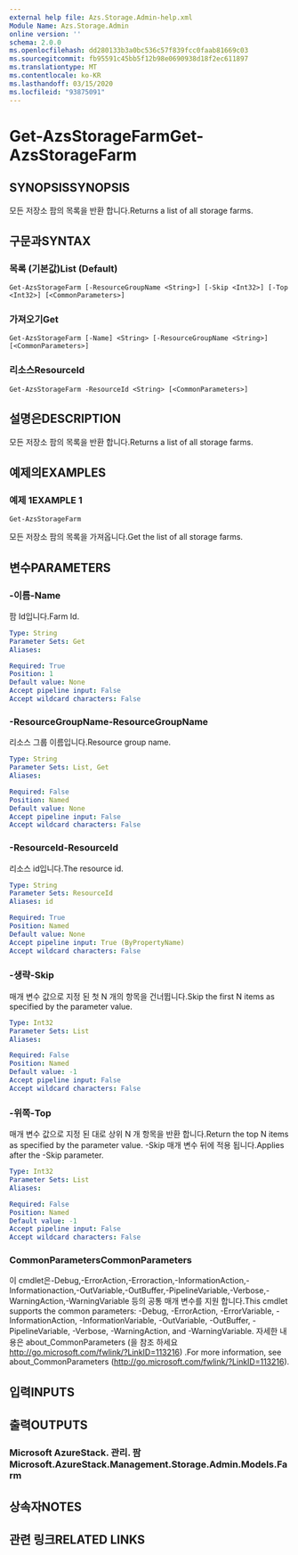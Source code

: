 ```yaml
---
external help file: Azs.Storage.Admin-help.xml
Module Name: Azs.Storage.Admin
online version: ''
schema: 2.0.0
ms.openlocfilehash: dd280133b3a0bc536c57f839fcc0faab81669c03
ms.sourcegitcommit: fb95591c45bb5f12b98e0690938d18f2ec611897
ms.translationtype: MT
ms.contentlocale: ko-KR
ms.lasthandoff: 03/15/2020
ms.locfileid: "93875091"
---
```

# <span data-ttu-id="46508-101">Get-AzsStorageFarm</span><span class="sxs-lookup"><span data-stu-id="46508-101">Get-AzsStorageFarm</span></span>

## <span data-ttu-id="46508-102">SYNOPSIS</span><span class="sxs-lookup"><span data-stu-id="46508-102">SYNOPSIS</span></span>
<span data-ttu-id="46508-103">모든 저장소 팜의 목록을 반환 합니다.</span><span class="sxs-lookup"><span data-stu-id="46508-103">Returns a list of all storage farms.</span></span>

## <span data-ttu-id="46508-104">구문과</span><span class="sxs-lookup"><span data-stu-id="46508-104">SYNTAX</span></span>

### <span data-ttu-id="46508-105">목록 (기본값)</span><span class="sxs-lookup"><span data-stu-id="46508-105">List (Default)</span></span>
```
Get-AzsStorageFarm [-ResourceGroupName <String>] [-Skip <Int32>] [-Top <Int32>] [<CommonParameters>]
```

### <span data-ttu-id="46508-106">가져오기</span><span class="sxs-lookup"><span data-stu-id="46508-106">Get</span></span>
```
Get-AzsStorageFarm [-Name] <String> [-ResourceGroupName <String>] [<CommonParameters>]
```

### <span data-ttu-id="46508-107">리소스</span><span class="sxs-lookup"><span data-stu-id="46508-107">ResourceId</span></span>
```
Get-AzsStorageFarm -ResourceId <String> [<CommonParameters>]
```

## <span data-ttu-id="46508-108">설명은</span><span class="sxs-lookup"><span data-stu-id="46508-108">DESCRIPTION</span></span>
<span data-ttu-id="46508-109">모든 저장소 팜의 목록을 반환 합니다.</span><span class="sxs-lookup"><span data-stu-id="46508-109">Returns a list of all storage farms.</span></span>

## <span data-ttu-id="46508-110">예제의</span><span class="sxs-lookup"><span data-stu-id="46508-110">EXAMPLES</span></span>

### <span data-ttu-id="46508-111">예제 1</span><span class="sxs-lookup"><span data-stu-id="46508-111">EXAMPLE 1</span></span>
```
Get-AzsStorageFarm
```

<span data-ttu-id="46508-112">모든 저장소 팜의 목록을 가져옵니다.</span><span class="sxs-lookup"><span data-stu-id="46508-112">Get the list of all storage farms.</span></span>

## <span data-ttu-id="46508-113">변수</span><span class="sxs-lookup"><span data-stu-id="46508-113">PARAMETERS</span></span>

### <span data-ttu-id="46508-114">-이름</span><span class="sxs-lookup"><span data-stu-id="46508-114">-Name</span></span>
<span data-ttu-id="46508-115">팜 Id입니다.</span><span class="sxs-lookup"><span data-stu-id="46508-115">Farm Id.</span></span>

```yaml
Type: String
Parameter Sets: Get
Aliases:

Required: True
Position: 1
Default value: None
Accept pipeline input: False
Accept wildcard characters: False
```

### <span data-ttu-id="46508-116">-ResourceGroupName</span><span class="sxs-lookup"><span data-stu-id="46508-116">-ResourceGroupName</span></span>
<span data-ttu-id="46508-117">리소스 그룹 이름입니다.</span><span class="sxs-lookup"><span data-stu-id="46508-117">Resource group name.</span></span>

```yaml
Type: String
Parameter Sets: List, Get
Aliases:

Required: False
Position: Named
Default value: None
Accept pipeline input: False
Accept wildcard characters: False
```

### <span data-ttu-id="46508-118">-ResourceId</span><span class="sxs-lookup"><span data-stu-id="46508-118">-ResourceId</span></span>
<span data-ttu-id="46508-119">리소스 id입니다.</span><span class="sxs-lookup"><span data-stu-id="46508-119">The resource id.</span></span>

```yaml
Type: String
Parameter Sets: ResourceId
Aliases: id

Required: True
Position: Named
Default value: None
Accept pipeline input: True (ByPropertyName)
Accept wildcard characters: False
```

### <span data-ttu-id="46508-120">-생략</span><span class="sxs-lookup"><span data-stu-id="46508-120">-Skip</span></span>
<span data-ttu-id="46508-121">매개 변수 값으로 지정 된 첫 N 개의 항목을 건너뜁니다.</span><span class="sxs-lookup"><span data-stu-id="46508-121">Skip the first N items as specified by the parameter value.</span></span>

```yaml
Type: Int32
Parameter Sets: List
Aliases:

Required: False
Position: Named
Default value: -1
Accept pipeline input: False
Accept wildcard characters: False
```

### <span data-ttu-id="46508-122">-위쪽</span><span class="sxs-lookup"><span data-stu-id="46508-122">-Top</span></span>
<span data-ttu-id="46508-123">매개 변수 값으로 지정 된 대로 상위 N 개 항목을 반환 합니다.</span><span class="sxs-lookup"><span data-stu-id="46508-123">Return the top N items as specified by the parameter value.</span></span>
<span data-ttu-id="46508-124">-Skip 매개 변수 뒤에 적용 됩니다.</span><span class="sxs-lookup"><span data-stu-id="46508-124">Applies after the -Skip parameter.</span></span>

```yaml
Type: Int32
Parameter Sets: List
Aliases:

Required: False
Position: Named
Default value: -1
Accept pipeline input: False
Accept wildcard characters: False
```

### <span data-ttu-id="46508-125">CommonParameters</span><span class="sxs-lookup"><span data-stu-id="46508-125">CommonParameters</span></span>
<span data-ttu-id="46508-126">이 cmdlet은-Debug,-ErrorAction,-Erroraction,-InformationAction,-Informationaction,-OutVariable,-OutBuffer,-PipelineVariable,-Verbose,-WarningAction,-WarningVariable 등의 공통 매개 변수를 지원 합니다.</span><span class="sxs-lookup"><span data-stu-id="46508-126">This cmdlet supports the common parameters: -Debug, -ErrorAction, -ErrorVariable, -InformationAction, -InformationVariable, -OutVariable, -OutBuffer, -PipelineVariable, -Verbose, -WarningAction, and -WarningVariable.</span></span> <span data-ttu-id="46508-127">자세한 내용은 about_CommonParameters (을 참조 하세요 http://go.microsoft.com/fwlink/?LinkID=113216) .</span><span class="sxs-lookup"><span data-stu-id="46508-127">For more information, see about_CommonParameters (http://go.microsoft.com/fwlink/?LinkID=113216).</span></span>

## <span data-ttu-id="46508-128">입력</span><span class="sxs-lookup"><span data-stu-id="46508-128">INPUTS</span></span>

## <span data-ttu-id="46508-129">출력</span><span class="sxs-lookup"><span data-stu-id="46508-129">OUTPUTS</span></span>

### <span data-ttu-id="46508-130">Microsoft AzureStack. 관리. 팜</span><span class="sxs-lookup"><span data-stu-id="46508-130">Microsoft.AzureStack.Management.Storage.Admin.Models.Farm</span></span>

## <span data-ttu-id="46508-131">상속자</span><span class="sxs-lookup"><span data-stu-id="46508-131">NOTES</span></span>

## <span data-ttu-id="46508-132">관련 링크</span><span class="sxs-lookup"><span data-stu-id="46508-132">RELATED LINKS</span></span>
